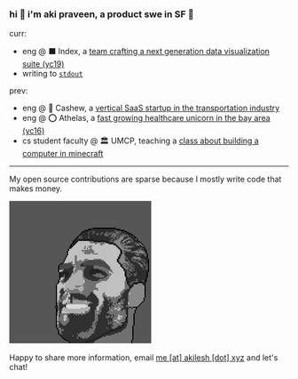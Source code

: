 ### hi 🌊 i'm aki praveen, a product swe in SF 🌉
curr:
* eng @ ⬛ Index, a [team crafting a next generation data visualization suite (yc19)](https://index.app/)
* writing to [`stdout`](https://akilesh.xyz/stdout/)

prev: 
* eng @ 🚚 Cashew, a [vertical SaaS startup in the transportation industry](https://withcashew.com/)
* eng @ ⭕️ Athelas, a [fast growing healthcare unicorn in the bay area (yc16)](https://www.athelas.com/)
* cs student faculty @ 🏛️ UMCP, teaching a [class about building a computer in minecraft](https://www.cs.umd.edu/class/spring2020/cmsc389E/)

-----

My open source contributions are sparse because I mostly write code that makes money.

![pixelated gigachad for amusement](https://github.com/AkiPraveen/AkiPraveen/blob/main/pixelchad.png?raw=true)

Happy to share more information, email [me \[at\] akilesh \[dot\] xyz](mailto:me@akilesh.xyz) and let's chat!
